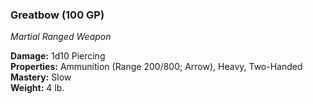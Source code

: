 ### Greatbow (100 GP)
*Martial Ranged Weapon*  

**Damage:** 1d10 Piercing  
**Properties:** Ammunition (Range 200/800; Arrow), Heavy, Two-Handed  
**Mastery:** Slow  
**Weight:** 4 lb.